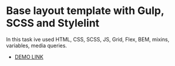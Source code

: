 # Base layout template with Gulp, SCSS and Stylelint
In this task ive used HTML, CSS, SCSS, JS, Grid, Flex, BEM, mixins, variables, media queries.
- [DEMO LINK](https://Aleksey-Aleksey.github.io/Bakery-landing/)
